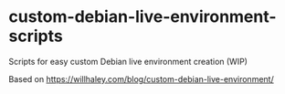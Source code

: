 # custom-debian-live-environment-scripts
Scripts for easy custom Debian live environment creation (WIP)

Based on https://willhaley.com/blog/custom-debian-live-environment/
